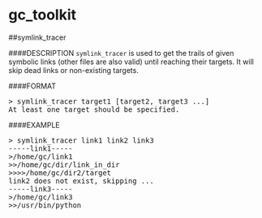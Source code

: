 gc_toolkit
========

##symlink_tracer

####DESCRIPTION
<code>symlink_tracer</code> is used to get the trails of given symbolic links (other files are also valid) until reaching their targets. It will skip dead links or non-existing targets.

####FORMAT
<pre>
> symlink_tracer target1 [target2, target3 ...]
At least one target should be specified.
</pre>

####EXAMPLE
<pre>
> symlink_tracer link1 link2 link3
-----link1-----
>/home/gc/link1
>>/home/gc/dir/link_in_dir
>>>>/home/gc/dir2/target
link2 does not exist, skipping ...
-----link3-----
>/home/gc/link3
>>/usr/bin/python
</pre>
